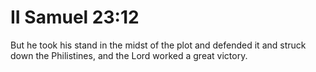 # II Samuel 23:12

But he took his stand in the midst of the plot and defended it and struck down the Philistines, and the Lord worked a great victory.

